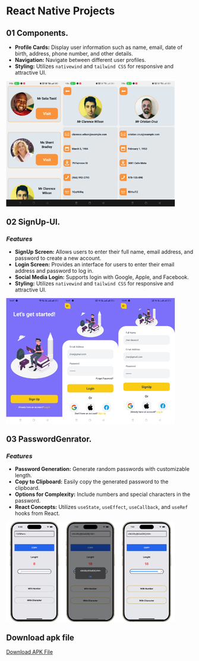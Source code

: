 # React Native Projects

## 01 Components.
* **Profile Cards:** Display user information such as name, email, date of birth, address, phone number, and other details.
* **Navigation:** Navigate between different user profiles.
* **Styling:** Utilizes `nativewind` and `tailwind CSS` for responsive and attractive UI.

<div style="display: flex; flex-direction: 'row';">
<img src="./assets_file/Component1.jpg" width=30%>
<img src="./assets_file/Component2.jpg" width=30%>
<img src="./assets_file/Component3.jpg" width=30%>
</div>

## 02 SignUp-UI.
### _Features_
- **SignUp Screen:** Allows users to enter their full name, email address, and password to create a new account.
- **Login Screen:** Provides an interface for users to enter their email address and password to log in.
- **Social Media Login:** Supports login with Google, Apple, and Facebook.
- **Styling:** Utilizes `nativewind` and `tailwind CSS` for responsive and attractive UI.

<div style="display: flex; flex-direction: 'row';">
<img src="./assets_file/Signup1.jpg" width=30%>
<img src="./assets_file/Signup2.jpg" width=30%>
<img src="./assets_file/Signup3.jpg" width=30%>
</div>

## 03 PasswordGenrator.
### _Features_
* **Password Generation:** Generate random passwords with customizable length.
* **Copy to Clipboard:** Easily copy the generated password to the clipboard.
* **Options for Complexity:** Include numbers and special characters in the password.
* **React Concepts:** Utilizes `useState`, `useEffect`, `useCallback`, and `useRef` hooks from React.

<div style="display: flex; flex-direction: 'row';">
<img src="./assets_file/passwordgenerator1.png" width=30%>
<img src="./assets_file/passwordgenerator2.png" width=30%>
<img src="./assets_file/passwordgenerator3.png" width=30%>
</div>

## Download apk file
[Download APK File](url)
